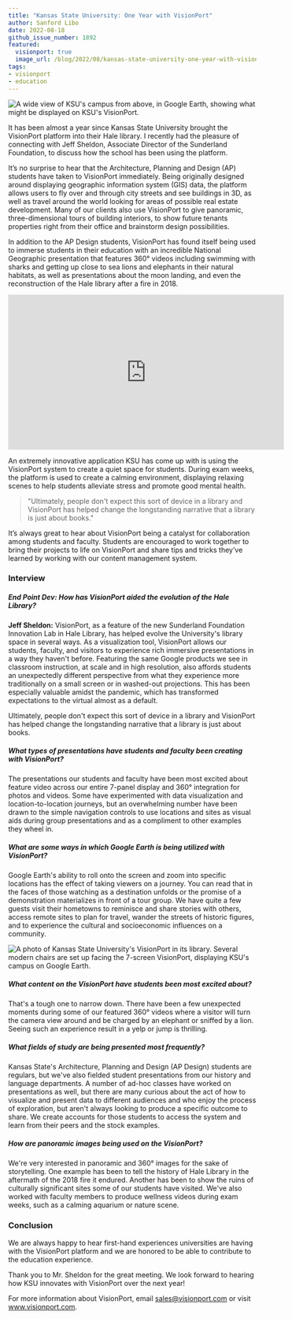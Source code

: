 ```yaml
---
title: "Kansas State University: One Year with VisionPort"
author: Sanford Libo
date: 2022-08-18
github_issue_number: 1892
featured:
  visionport: true
  image_url: /blog/2022/08/kansas-state-university-one-year-with-visionport/ksu_lg.webp
tags:
- visionport
- education
---
```


![A wide view of KSU's campus from above, in Google Earth, showing what might be displayed on KSU's VisionPort.](/blog/2022/08/kansas-state-university-one-year-with-visionport/ksu_lg.webp)

It has been almost a year since Kansas State University brought the VisionPort platform into their Hale library. I recently had the pleasure of connecting with Jeff Sheldon, Associate Director of the Sunderland Foundation, to discuss how the school has been using the platform.

It’s no surprise to hear that the Architecture, Planning and Design (AP) students have taken to VisionPort immediately. Being originally designed around displaying geographic information system (GIS) data, the platform allows users to fly over and through city streets and see buildings in 3D, as well as travel around the world looking for areas of possible real estate development. Many of our clients also use VisionPort to give panoramic, three-dimensional tours of building interiors, to show future tenants properties right from their office and brainstorm design possibilities.

In addition to the AP Design students, VisionPort has found itself being used to immerse students in their education with an incredible National Geographic presentation that features 360° videos including swimming with sharks and getting up close to sea lions and elephants in their natural habitats, as well as presentations about the moon landing, and even the reconstruction of the Hale library after a fire in 2018.

<p><iframe width="560" height="315" src="https://www.youtube.com/embed/EB75SGwKiwM" title="YouTube video player" frameborder="0" allow="accelerometer; autoplay; clipboard-write; encrypted-media; gyroscope; picture-in-picture" allowfullscreen></iframe></p>

An extremely innovative application KSU has come up with is using the VisionPort system to create a quiet space for students. During exam weeks, the platform is used to create a calming environment, displaying relaxing scenes to help students alleviate stress and promote good mental health.

> "Ultimately, people don't expect this sort of device in a library and VisionPort has helped change the longstanding narrative that a library is just about books."

It’s always great to hear about VisionPort being a catalyst for collaboration among students and faculty. Students are encouraged to work together to bring their projects to life on VisionPort and share tips and tricks they’ve learned by working with our content management system.

### Interview

##### End Point Dev: How has VisionPort aided the evolution of the Hale Library?

**Jeff Sheldon:** VisionPort, as a feature of the new Sunderland Foundation Innovation Lab in Hale Library, has helped evolve the University's library space in several ways. As a visualization tool, VisionPort allows our students, faculty, and visitors to experience rich immersive presentations in a way they haven't before. Featuring the same Google products we see in classroom instruction, at scale and in high resolution, also affords students an unexpectedly different perspective from what they experience more traditionally on a small screen or in washed-out projections. This has been especially valuable amidst the pandemic, which has transformed expectations to the virtual almost as a default.

Ultimately, people don't expect this sort of device in a library and VisionPort has helped change the longstanding narrative that a library is just about books.

##### What types of presentations have students and faculty been creating with VisionPort?

The presentations our students and faculty have been most excited about feature video across our entire 7-panel display and 360° integration for photos and videos. Some have experimented with data visualization and location-to-location journeys, but an overwhelming number have been drawn to the simple navigation controls to use locations and sites as visual aids during group presentations and as a compliment to other examples they wheel in.

##### What are some ways in which Google Earth is being utilized with VisionPort?

Google Earth's ability to roll onto the screen and zoom into specific locations has the effect of taking viewers on a journey. You can read that in the faces of those watching as a destination unfolds or the promise of a demonstration materializes in front of a tour group. We have quite a few guests visit their hometowns to reminisce and share stories with others, access remote sites to plan for travel, wander the streets of historic figures, and to experience the cultural and socioeconomic influences on a community.

![A photo of Kansas State University's VisionPort in its library. Several modern chairs are set up facing the 7-screen VisionPort, displaying KSU's campus on Google Earth.](/blog/2022/08/kansas-state-university-one-year-with-visionport/ksu_wide.webp)

##### What content on the VisionPort have students been most excited about?

That's a tough one to narrow down. There have been a few unexpected moments during some of our featured 360° videos where a visitor will turn the camera view around and be charged by an elephant or sniffed by a lion. Seeing such an experience result in a yelp or jump is thrilling.

##### What fields of study are being presented most frequently?

Kansas State's Architecture, Planning and Design (AP Design) students are regulars, but we've also fielded student presentations from our history and language departments. A number of ad-hoc classes have worked on presentations as well, but there are many curious about the act of how to visualize and present data to different audiences and who enjoy the process of exploration, but aren't always looking to produce a specific outcome to share. We create accounts for those students to access the system and learn from their peers and the stock examples.

##### How are panoramic images being used on the VisionPort?

We're very interested in panoramic and 360° images for the sake of storytelling. One example has been to tell the history of Hale Library in the aftermath of the 2018 fire it endured. Another has been to show the ruins of culturally significant sites some of our students have visited. We've also worked with faculty members to produce wellness videos during exam weeks, such as a calming aquarium or nature scene.

### Conclusion

We are always happy to hear first-hand experiences universities are having with the VisionPort platform and we are honored to be able to contribute to the education experience.

Thank you to Mr. Sheldon for the great meeting. We look forward to hearing how KSU innovates with VisionPort over the next year!

For more information about VisionPort, email [sales@visionport.com](mailto:sales@visionport.com) or visit www.visionport.com.
